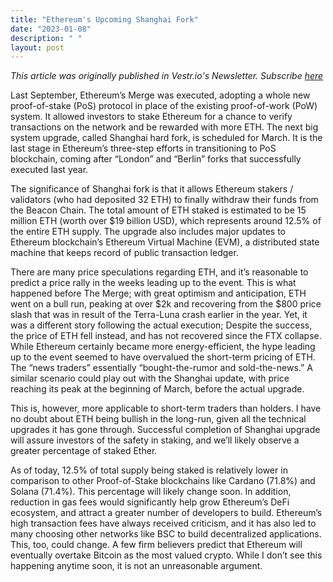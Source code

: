 ```yaml
---
title: "Ethereum's Upcoming Shanghai Fork"
date: "2023-01-08"
description: " "
layout: post
---
```


<i>This article was originally published in Vestr.io's Newsletter. Subscribe <a href="https://www.vestr.io/" target="_blank">here</a></i>

Last September, Ethereum’s Merge was executed, adopting a whole new proof-of-stake (PoS) protocol in place of the existing proof-of-work (PoW) system. It allowed investors to stake Ethereum for a chance to verify transactions on the network and be rewarded with more ETH. The next big system upgrade, called Shanghai hard fork, is scheduled for March. It is the last stage in Ethereum’s three-step efforts in transitioning to PoS blockchain, coming after “London” and “Berlin” forks that successfully executed last year.

The significance of Shanghai fork is that it allows Ethereum stakers / validators (who had deposited 32 ETH) to finally withdraw their funds from the Beacon Chain. The total amount of ETH staked is estimated to be 15 million ETH (worth over $19 billion USD), which represents around 12.5% of the entire ETH supply. The upgrade also includes major updates to Ethereum blockchain’s Ethereum Virtual Machine (EVM), a distributed state machine that keeps record of public transaction ledger.

There are many price speculations regarding ETH, and it’s reasonable to predict a price rally in the weeks leading up to the event. This is what happened before The Merge; with great optimism and anticipation, ETH went on a bull run, peaking at over $2k and recovering from the $800 price slash that was in result of the Terra-Luna crash earlier in the year. Yet, it was a different story following the actual execution; Despite the success, the price of ETH fell instead, and has not recovered since the FTX collapse. While Ethereum certainly became more energy-efficient, the hype leading up to the event seemed to have overvalued the short-term pricing of ETH. The “news traders” essentially “bought-the-rumor and sold-the-news.” A similar scenario could play out with the Shanghai update, with price reaching its peak at the beginning of March, before the actual upgrade.

This is, however, more applicable to short-term traders than holders. I have no doubt about ETH being bullish in the long-run, given all the technical upgrades it has gone through. Successful completion of Shanghai upgrade will assure investors of the safety in staking, and we’ll likely observe a greater percentage of staked Ether.

As of today, 12.5% of total supply being staked is relatively lower in comparison to other Proof-of-Stake blockchains like Cardano (71.8%) and Solana (71.4%). This percentage will likely change soon. In addition, reduction in gas fees would significantly help grow Ethereum’s DeFi ecosystem, and attract a greater number of developers to build. Ethereum’s high transaction fees have always received criticism, and it has also led to many choosing other networks like BSC to build decentralized applications. This, too, could change. A few firm believers predict that Ethereum will eventually overtake Bitcoin as the most valued crypto. While I don’t see this happening anytime soon, it is not an unreasonable argument.
